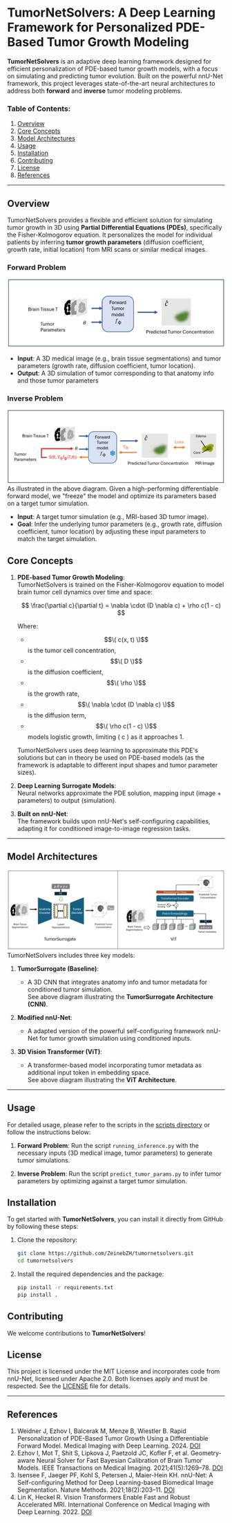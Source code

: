 
# TumorNetSolvers: A Deep Learning Framework for Personalized PDE-Based Tumor Growth Modeling

**TumorNetSolvers** is an adaptive deep learning framework designed for efficient personalization of PDE-based tumor growth models, with a focus on simulating and predicting tumor evolution. Built on the powerful nnU-Net framework, this project leverages state-of-the-art neural architectures to address both **forward** and **inverse** tumor modeling problems.

### Table of Contents:
1. [Overview](#overview)  
2. [Core Concepts](#core-concepts)  
3. [Model Architectures](#model-architecture)  
4. [Usage](#usage)  
5. [Installation](#installation)  
7. [Contributing](#contributing)  
8. [License](#license)  
9. [References](#references)  

---

## Overview

TumorNetSolvers provides a flexible and efficient solution for simulating tumor growth in 3D using **Partial Differential Equations (PDEs)**, specifically the Fisher-Kolmogorov equation. It personalizes the model for individual patients by inferring **tumor growth parameters** (diffusion coefficient, growth rate, initial location) from MRI scans or similar medical images.  


### Forward Problem
![Forward Problem](images/fwd.png)
- **Input**: A 3D medical image (e.g., brain tissue segmentations) and tumor parameters (growth rate, diffusion coefficient, tumor location).  
- **Output**: A 3D simulation of tumor corresponding to that anatomy info and those tumor parameters  

### Inverse Problem
![Inverse Problem](images/inv.png)
As illustrated in the above diagram.
Given a high-performing differentiable forward model, we "freeze" the model and optimize its parameters based on a target tumor simulation.
- **Input**: A target tumor simulation (e.g., MRI-based 3D tumor image).  
- **Goal**: Infer the underlying tumor parameters (e.g., growth rate, diffusion coefficient, tumor location) by adjusting these input parameters to match the target simulation.



## Core Concepts


1. **PDE-based Tumor Growth Modeling**:  
   TumorNetSolvers is trained on the Fisher-Kolmogorov equation to model brain tumor cell dynamics over time and space:

   $$ 
   \frac{\partial c}{\partial t} = \nabla \cdot (D \nabla c) + \rho c(1 - c)
   $$

   Where:
   - $$\( c(x, t) \)$$ is the tumor cell concentration,
   - $$\( D \)$$ is the diffusion coefficient,
   - $$\( \rho \)$$ is the growth rate,
   - $$\( \nabla \cdot (D \nabla c) \)$$ is the diffusion term,
   - $$\( \rho c(1 - c) \)$$ models logistic growth, limiting \( c \) as it approaches 1.

   TumorNetSolvers uses deep learning to approximate this PDE's solutions but can in theory be used on PDE-based models (as the framework is adaptable to different input shapes and tumor parameter sizes).



2. **Deep Learning Surrogate Models**:  
   Neural networks approximate the PDE solution, mapping input (image + parameters) to output (simulation).  

3. **Built on nnU-Net**:  
   The framework builds upon nnU-Net's self-configuring capabilities, adapting it for conditioned image-to-image regression tasks.  

---

## Model Architectures

![TumorSurrogate Architecture](images/architectures.png)  
TumorNetSolvers includes three key models:  

1. **TumorSurrogate (Baseline)**:
   - A 3D CNN that integrates anatomy info and tumor metadata for conditioned tumor simulation.  
   See above diagram illustrating the **TumorSurrogate Architecture (CNN)**.  

2. **Modified nnU-Net**:  
   - A adapted version of the powerful self-configuring framework nnU-Net for tumor growth simulation using conditioned inputs.  

3. **3D Vision Transformer (ViT)**:  
   - A transformer-based model incorporating tumor metadata as additional input token in embedding space.  
   See above diagram illustrating the **ViT Architecture**.
---

## Usage

For detailed usage, please refer to the scripts in the [scripts directory](scripts/) or follow the instructions below:

1. **Forward Problem**: Run the script `running_inference.py` with the necessary inputs (3D medical image, tumor parameters) to generate tumor simulations.
   
2. **Inverse Problem**: Run the script `predict_tumor_params.py` to infer tumor parameters by optimizing against a target tumor simulation.


## Installation

To get started with **TumorNetSolvers**, you can install it directly from GitHub by following these steps:

1. Clone the repository:
    ```bash
    git clone https://github.com/ZeinebZH/tumornetsolvers.git
    cd tumornetsolvers
    ```

2. Install the required dependencies and the package:
    ```bash
    pip install -r requirements.txt
    pip install .
    ```

## Contributing

We welcome contributions to **TumorNetSolvers**!  

## License

This project is licensed under the MIT License and incorporates code from nnU-Net, licensed under Apache 2.0. Both licenses apply and must be respected. See the [LICENSE](LICENSE) file for details.  

---

## References

1. Weidner J, Ezhov I, Balcerak M, Menze B, Wiestler B. Rapid Personalization of PDE-Based Tumor Growth Using a Differentiable Forward Model. Medical Imaging with Deep Learning. 2024. [DOI](https://openreview.net/pdf?id=7SMswKSKIX)  
2. Ezhov I, Mot T, Shit S, Lipkova J, Paetzold JC, Kofler F, et al. Geometry-aware Neural Solver for Fast Bayesian Calibration of Brain Tumor Models. IEEE Transactions on Medical Imaging. 2021;41(5):1269–78. [DOI](https://ieeexplore.ieee.org/abstract/document/9656125)  
3. Isensee F, Jaeger PF, Kohl S, Petersen J, Maier-Hein KH. nnU-Net: A Self-configuring Method for Deep Learning-based Biomedical Image Segmentation. Nature Methods. 2021;18(2):203–11. [DOI](https://www.nature.com/articles/s41592-020-01008-z)  
4. Lin K, Heckel R. Vision Transformers Enable Fast and Robust Accelerated MRI. International Conference on Medical Imaging with Deep Learning. 2022. [DOI](https://proceedings.mlr.press/v172/lin22a.html)


